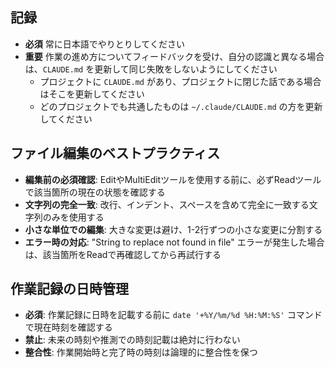 ## 記録

- **必須** 常に日本語でやりとりしてください
- **重要** 作業の進め方についてフィードバックを受け、自分の認識と異なる場合は、`CLAUDE.md` を更新して同じ失敗をしないようにしてください
    - プロジェクトに `CLAUDE.md` があり、プロジェクトに閉じた話である場合はそこを更新してください
    - どのプロジェクトでも共通したものは `~/.claude/CLAUDE.md` の方を更新してください

## ファイル編集のベストプラクティス

- **編集前の必須確認**: EditやMultiEditツールを使用する前に、必ずReadツールで該当箇所の現在の状態を確認する
- **文字列の完全一致**: 改行、インデント、スペースを含めて完全に一致する文字列のみを使用する
- **小さな単位での編集**: 大きな変更は避け、1-2行ずつの小さな変更に分割する
- **エラー時の対応**: "String to replace not found in file" エラーが発生した場合は、該当箇所をReadで再確認してから再試行する

## 作業記録の日時管理

- **必須**: 作業記録に日時を記載する前に `date '+%Y/%m/%d %H:%M:%S'` コマンドで現在時刻を確認する
- **禁止**: 未来の時刻や推測での時刻記載は絶対に行わない
- **整合性**: 作業開始時と完了時の時刻は論理的に整合性を保つ

